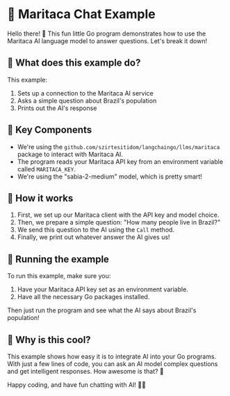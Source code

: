 # 🦜 Maritaca Chat Example

Hello there! 👋 This fun little Go program demonstrates how to use the Maritaca AI language model to answer questions. Let's break it down!

## 🎯 What does this example do?

This example:
1. Sets up a connection to the Maritaca AI service
2. Asks a simple question about Brazil's population
3. Prints out the AI's response

## 🔑 Key Components

- We're using the `github.com/szirtesitidom/langchaingo/llms/maritaca` package to interact with Maritaca AI.
- The program reads your Maritaca API key from an environment variable called `MARITACA_KEY`.
- We're using the "sabia-2-medium" model, which is pretty smart!

## 🚀 How it works

1. First, we set up our Maritaca client with the API key and model choice.
2. Then, we prepare a simple question: "How many people live in Brazil?"
3. We send this question to the AI using the `Call` method.
4. Finally, we print out whatever answer the AI gives us!

## 🎉 Running the example

To run this example, make sure you:
1. Have your Maritaca API key set as an environment variable.
2. Have all the necessary Go packages installed.

Then just run the program and see what the AI says about Brazil's population!

## 🤔 Why is this cool?

This example shows how easy it is to integrate AI into your Go programs. With just a few lines of code, you can ask an AI model complex questions and get intelligent responses. How awesome is that? 🎈

Happy coding, and have fun chatting with AI! 🤖💬
